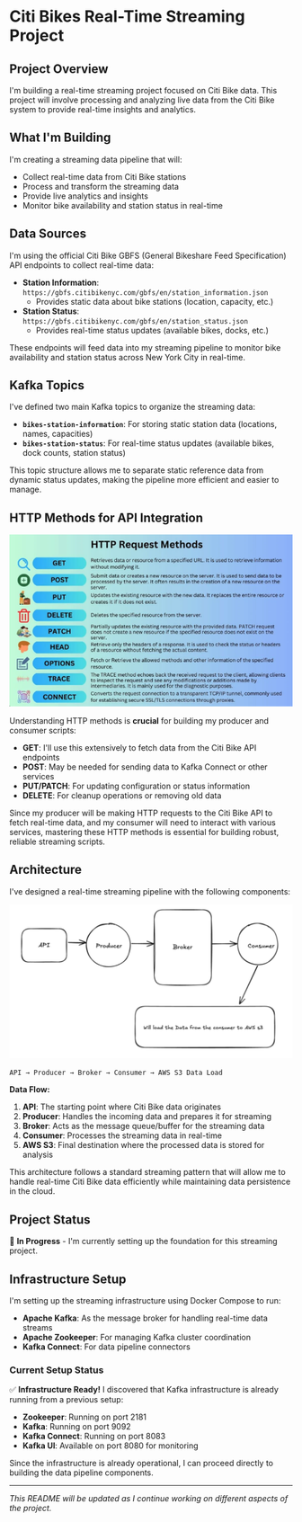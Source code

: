 # Citi Bikes Real-Time Streaming Project

## Project Overview
I'm building a real-time streaming project focused on Citi Bike data. This project will involve processing and analyzing live data from the Citi Bike system to provide real-time insights and analytics.

## What I'm Building
I'm creating a streaming data pipeline that will:
- Collect real-time data from Citi Bike stations
- Process and transform the streaming data
- Provide live analytics and insights
- Monitor bike availability and station status in real-time

## Data Sources
I'm using the official Citi Bike GBFS (General Bikeshare Feed Specification) API endpoints to collect real-time data:

- **Station Information**: `https://gbfs.citibikenyc.com/gbfs/en/station_information.json`
  - Provides static data about bike stations (location, capacity, etc.)
- **Station Status**: `https://gbfs.citibikenyc.com/gbfs/en/station_status.json`
  - Provides real-time status updates (available bikes, docks, etc.)

These endpoints will feed data into my streaming pipeline to monitor bike availability and station status across New York City in real-time.

## Kafka Topics
I've defined two main Kafka topics to organize the streaming data:

- **`bikes-station-information`**: For storing static station data (locations, names, capacities)
- **`bikes-station-status`**: For real-time status updates (available bikes, dock counts, station status)

This topic structure allows me to separate static reference data from dynamic status updates, making the pipeline more efficient and easier to manage.

## HTTP Methods for API Integration
![HTTP Request Methods](images/HTTPMethods.png)

Understanding HTTP methods is **crucial** for building my producer and consumer scripts:

- **GET**: I'll use this extensively to fetch data from the Citi Bike API endpoints
- **POST**: May be needed for sending data to Kafka Connect or other services
- **PUT/PATCH**: For updating configuration or status information
- **DELETE**: For cleanup operations or removing old data

Since my producer will be making HTTP requests to the Citi Bike API to fetch real-time data, and my consumer will need to interact with various services, mastering these HTTP methods is essential for building robust, reliable streaming scripts.

## Architecture
I've designed a real-time streaming pipeline with the following components:

![Real-Time Streaming Pipeline Architecture](images/architecture.png)

```
API → Producer → Broker → Consumer → AWS S3 Data Load
```

**Data Flow:**
1. **API**: The starting point where Citi Bike data originates
2. **Producer**: Handles the incoming data and prepares it for streaming
3. **Broker**: Acts as the message queue/buffer for the streaming data
4. **Consumer**: Processes the streaming data in real-time
5. **AWS S3**: Final destination where the processed data is stored for analysis

This architecture follows a standard streaming pattern that will allow me to handle real-time Citi Bike data efficiently while maintaining data persistence in the cloud.

## Project Status
🚧 **In Progress** - I'm currently setting up the foundation for this streaming project.

## Infrastructure Setup
I'm setting up the streaming infrastructure using Docker Compose to run:
- **Apache Kafka**: As the message broker for handling real-time data streams
- **Apache Zookeeper**: For managing Kafka cluster coordination
- **Kafka Connect**: For data pipeline connectors

### Current Setup Status
✅ **Infrastructure Ready!** I discovered that Kafka infrastructure is already running from a previous setup:

- **Zookeeper**: Running on port 2181
- **Kafka**: Running on port 9092  
- **Kafka Connect**: Running on port 8083
- **Kafka UI**: Available on port 8080 for monitoring

Since the infrastructure is already operational, I can proceed directly to building the data pipeline components.

---
*This README will be updated as I continue working on different aspects of the project.*